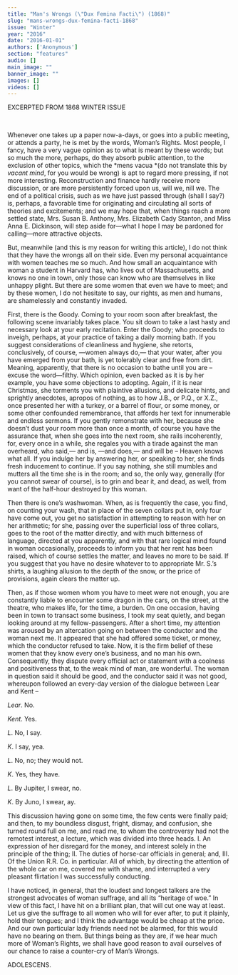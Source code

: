 ```yaml
---
title: "Man's Wrongs (\"Dux Femina Facti\") (1868)"
slug: "mans-wrongs-dux-femina-facti-1868"
issue: "Winter"
year: "2016"
date: "2016-01-01"
authors: ['Anonymous']
section: "features"
audio: []
main_image: ""
banner_image: ""
images: []
videos: []
---
```

EXCERPTED FROM 1868 WINTER ISSUE

  

 Whenever one takes up a paper now-a-days, or goes into a public meeting, or attends a party, he is met by the words, Woman’s Rights. Most people, I fancy, have a very vague opinion as to what is meant by these words; but so much the more, perhaps, do they absorb public attention, to the exclusion of other topics, which the *mens vacua *(do not translate this by *vacant mind*, for you would be wrong) is apt to regard more pressing, if not more interesting. Reconstruction and finance hardly receive more discussion, or are more persistently forced upon us, will we, nill we. The end of a political crisis, such as we have just passed through (shall I say?) is, perhaps, a favorable time for originating and circulating all sorts of theories and excitements; and we may hope that, when things reach a more settled state, Mrs. Susan B. Anthony, Mrs. Elizabeth Cady Stanton, and Miss Anna E. Dickinson, will step aside for—what I hope I may be pardoned for calling—more attractive objects.

 But, meanwhile (and this is my reason for writing this article), I do not think that they have the wrongs all on their side. Even my personal acquaintance with women teaches me so much. And how small an acquaintance with woman a student in Harvard has, who lives out of Massachusetts, and knows no one in town, only those can know who are themselves in like unhappy plight. But there are some women that even we have to meet; and by these women, I do not hesitate to say, our rights, as men and humans, are shamelessly and constantly invaded.

 First, there is the Goody. Coming to your room soon after breakfast, the following scene invariably takes place. You sit down to take a last hasty and necessary look at your early recitation. Enter the Goody; who proceeds to inveigh, perhaps, at your practice of taking a daily morning bath. If you suggest considerations of cleanliness and hygiene, she retorts, conclusively, of course, —women always do,— that your water, after you have emerged from your bath, is yet tolerably clear and free from dirt. Meaning, apparently, that there is no occasion to bathe until you are – excuse the word—filthy. Which opinion, even backed as it is by her example, you have some objections to adopting. Again, if it is near Christmas, she torments you with plaintive allusions, and delicate hints, and sprightly anecdotes, apropos of nothing, as to how J.B., or P.Q., or X.Z., once presented her with a turkey, or a barrel of flour, or some money, or some other confounded remembrance, that affords her text for innumerable and endless sermons. If you gently remonstrate with her, because she doesn’t dust your room more than once a month, of course you have the assurance that, when she goes into the next room, she rails incoherently, for, every once in a while, she regales you with a tirade against the man overheard, who said,— and is, —and does,— and will be – Heaven knows what all. If you indulge her by answering her, or speaking to her, she finds fresh inducement to continue. If you say nothing, she still mumbles and mutters all the time she is in the room; and so, the only way, generally (for you cannot swear of course), is to grin and bear it, and dead, as well, from want of the half-hour destroyed by this woman.

 Then there is one’s washwoman. When, as is frequently the case, you find, on counting your wash, that in place of the seven collars put in, only four have come out, you get no satisfaction in attempting to reason with her on her arithmetic; for she, passing over the superficial loss of three collars, goes to the root of the matter directly, and with much bitterness of language, directed at you apparently, and with that rare logical mind found in woman occasionally, proceeds to inform you that her rent has been raised, which of course settles the matter, and leaves no more to be said. If you suggest that you have no desire whatever to to appropriate Mr. S.’s shirts, a laughing allusion to the depth of the snow, or the price of provisions, again clears the matter up.

 Then, as if those women whom you have to meet were not enough, you are constantly liable to encounter some dragon in the cars, on the street, at the theatre, who makes life, for the time, a burden. On one occasion, having been in town to transact some business, I took my seat quietly, and began looking around at my fellow-passengers. After a short time, my attention was aroused by an altercation going on between the conductor and the woman next me. It appeared that she had offered some ticket, or money, which the conductor refused to take. Now, it is the firm belief of these women that they know every one’s business, and no man his own. Consequently, they dispute every official act or statement with a coolness and positiveness that, to the weak mind of man, are wonderful. The woman in question said it should be good, and the conductor said it was not good, whereupon followed an every-day version of the dialogue between Lear and Kent – 

 *Lear*. No.

 *Kent*. Yes.

 *L*. No, I say.

 *K*. I say, yea. 

 *L*. No, no; they would not.

 *K*. Yes, they have.

 *L*. By Jupiter, I swear, no.

 *K*. By Juno, I swear, ay.

 This discussion having gone on some time, the few cents were finally paid; and then, to my boundless disgust, fright, dismay, and confusion, she turned round full on me, and read me, to whom the controversy had not the remotest interest, a lecture, which was divided into three heads. I. An expression of her disregard for the money, and interest solely in the principle of the thing; II. The duties of horse-car officials in general; and, III. Of the Union R.R. Co. in particular. All of which, by directing the attention of the whole car on me, covered me with shame, and interrupted a very pleasant flirtation I was successfully conducting. 

 I have noticed, in general, that the loudest and longest talkers are the strongest advocates of woman suffrage, and all its “heritage of woe.” In view of this fact, I have hit on a brilliant plan, that will cut one way at least. Let us give the suffrage to all women who will for ever after, to put it plainly, hold their tongues; and I think the advantage would be cheap at the price. And our own particular lady friends need not be alarmed, for this would have no bearing on them. But things being as they are, if we hear much more of Woman’s Rights, we shall have good reason to avail ourselves of our chance to raise a counter-cry of Man’s Wrongs. 

 ADOLESCENS. 

